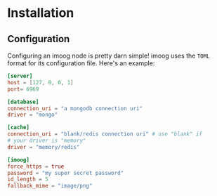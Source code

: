 # Installation


## Configuration

Configuring an imoog node is pretty darn simple! imoog uses the `TOML` format for its configuration file. Here's an example:

```toml
[server]
host = [127, 0, 0, 1]
port= 6969

[database]
connection_uri = "a mongodb connection uri"
driver = "mongo"

[cache]
connection_uri = "blank/redis connection uri" # use "blank" if
# your driver is "memory"
driver = "memory/redis"

[imoog]
force_https = true
password = "my super secret password"
id_length = 5
fallback_mime = "image/png"
```